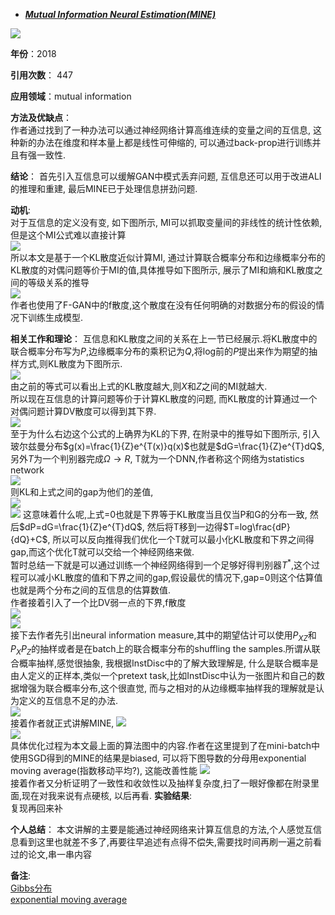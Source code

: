 + ***[Mutual Information Neural Estimation(MINE)](https://arxiv.org/abs/1801.04062)***   

![](https://paperrecord.oss-cn-shanghai.aliyuncs.com/202204081321550.PNG)

**年份**：2018  

**引用次数**： 447  

**应用领域**：mutual information  

**方法及优缺点**：  
作者通过找到了一种办法可以通过神经网络计算高维连续的变量之间的互信息, 这种新的办法在维度和样本量上都是线性可伸缩的, 可以通过back-prop进行训练并且有强一致性.  

**结论**：
首先引入互信息可以缓解GAN中模式丢弃问题, 互信息还可以用于改进ALI的推理和重建, 最后MINE已于处理信息拼劲问题.  

**动机**:  
对于互信息的定义没有变, 如下图所示, MI可以抓取变量间的非线性的统计性依赖,但是这个MI公式难以直接计算  
![](https://paperrecord.oss-cn-shanghai.aliyuncs.com/202204081321170.PNG)  
所以本文是基于一个KL散度近似计算MI, 通过计算联合概率分布和边缘概率分布的KL散度的对偶问题等价于MI的值,具体推导如下图所示, 展示了MI和熵和KL散度之间的等级关系的推导    
![](https://paperrecord.oss-cn-shanghai.aliyuncs.com/202204081321411.PNG)  
作者也使用了F-GAN中的f散度,这个散度在没有任何明确的对数据分布的假设的情况下训练生成模型.  

**相关工作和理论**： 
互信息和KL散度之间的关系在上一节已经展示.将KL散度中的联合概率分布写为$P$,边缘概率分布的乘积记为$Q$,将log前的$P$提出来作为期望的抽样方式,则KL散度为下图所示.  
![](https://paperrecord.oss-cn-shanghai.aliyuncs.com/202204081321920.PNG)  
由之前的等式可以看出上式的KL散度越大,则$X$和$Z$之间的MI就越大.  
所以现在互信息的计算问题等价于计算KL散度的问题, 而KL散度的计算通过一个对偶问题计算DV散度可以得到其下界.  
![](https://paperrecord.oss-cn-shanghai.aliyuncs.com/202204081321069.PNG)  
至于为什么右边这个公式的上确界为KL的下界, 在附录中的推导如下图所示, 引入玻尔兹曼分布$g(x)=\frac{1}{Z}e^{T(x)}q(x)$也就是$dG=\frac{1}{Z}e^{T}dQ$, 另外$T$为一个判别器完成$\Omega\to R$, T就为一个DNN,作者称这个网络为statistics network  
![](https://paperrecord.oss-cn-shanghai.aliyuncs.com/202204081321376.PNG)  
则KL和上式之间的gap为他们的差值,  
![](https://paperrecord.oss-cn-shanghai.aliyuncs.com/202204081322228.PNG)  
![](https://paperrecord.oss-cn-shanghai.aliyuncs.com/202204081322627.PNG)
这意味着什么呢,上式=0也就是下界等于KL散度当且仅当P和G的分布一致, 然后$dP=dG=\frac{1}{Z}e^{T}dQ$, 然后将T移到一边得$T=log\frac{dP}{dQ}+C$, 所以可以反向推得我们优化一个T就可以最小化KL散度和下界之间得gap,而这个优化T就可以交给一个神经网络来做.  
暂时总结一下就是可以通过训练一个神经网络得到一个足够好得判别器$T^*$,这个过程可以减小KL散度的值和下界之间的gap,假设最优的情况下,gap=0则这个估算值也就是两个分布之间的互信息的估算数值.   
作者接着引入了一个比DV弱一点的下界,f散度  
![](https://paperrecord.oss-cn-shanghai.aliyuncs.com/202204081322260.PNG)  
![](https://paperrecord.oss-cn-shanghai.aliyuncs.com/202204081322613.PNG)  
接下去作者先引出neural information measure,其中的期望估计可以使用$P_{XZ}$和$P_XP_Z$的抽样或者是在batch上的联合概率分布的shuffling the samples.所谓从联合概率抽样,感觉很抽象, 我根据InstDisc中的了解大致理解是, 什么是联合概率是由人定义的正样本,类似一个pretext task,比如InstDisc中认为一张图片和自己的数据增强为联合概率分布,这个很直觉, 而与之相对的从边缘概率抽样我的理解就是认为定义的互信息不足的办法.  
![](https://paperrecord.oss-cn-shanghai.aliyuncs.com/202204081322282.PNG)  
接着作者就正式讲解MINE,
![](https://paperrecord.oss-cn-shanghai.aliyuncs.com/202204081323080.PNG)  
![](https://paperrecord.oss-cn-shanghai.aliyuncs.com/202204081323413.PNG)  
具体优化过程为本文最上面的算法图中的内容.作者在这里提到了在mini-batch中使用SGD得到的MINE的结果是biased, 可以将下图导数的分母用exponential moving average(指数移动平均?), 这能改善性能
![](https://paperrecord.oss-cn-shanghai.aliyuncs.com/202204081323468.PNG)  
接着作者又分析证明了一致性和收敛性以及抽样复杂度,扫了一眼好像都在附录里面,现在对我来说有点硬核, 以后再看.
**实验结果**:  
复现再回来补

**个人总结**： 
本文讲解的主要是能通过神经网络来计算互信息的方法,个人感觉互信息看到这里也就差不多了,再要往早追述有点得不偿失,需要找时间再刷一遍之前看过的论文,串一串内容


**备注**:  
[Gibbs分布](https://en.wikipedia.org/wiki/Boltzmann_distribution)  
[exponential moving average](https://blog.csdn.net/qq_14845119/article/details/78767544)
